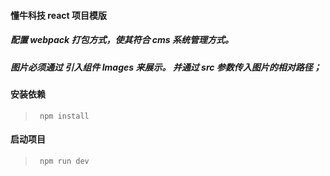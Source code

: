 #### 懂牛科技 react 项目模版

##### 配置 webpack 打包方式，使其符合 cms 系统管理方式。

##### 图片必须通过 引入组件 Images 来展示。 并通过 src 参数传入图片的相对路径；

#### 安装依赖

> <code> npm install </code>

#### 启动项目

> <code> npm run dev </code>
